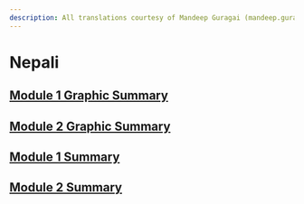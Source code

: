 ```yaml
---
description: All translations courtesy of Mandeep Guragai (mandeep.guragai@gmail.com)
---
```


# Nepali

## [Module 1 Graphic Summary](https://drive.google.com/file/d/1fxQyCulAMx7gB_9D45ig_4IVn7oDuQTD/view?usp=sharing)

## [Module 2 Graphic Summary](https://drive.google.com/drive/u/1/folders/1yjN8h_uwDkEzUzb8ToLteFzgXu86bGy1)

## [Module 1 Summary](https://docs.google.com/document/d/1qnSyYAyJXe1pTjbmkLN5ua7vNaD-ChmItgTXPp2t-ns/edit?usp=sharing)

## [Module 2 Summary](https://docs.google.com/document/d/1MvR5I51TywfqowgDIv1U7lFguHp1pnwIq7cvxFcrIro/edit)

## 

